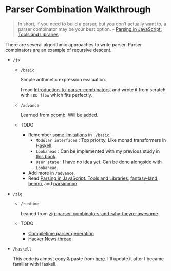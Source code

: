 # Parser Combination Walkthrough

>  In short, if you need to build a parser, but you don’t actually want to, a parser combinator may be your best option. - [Parsing in JavaScript: Tools and Libraries](https://tomassetti.me/parsing-in-javascript/#parserCombinators)

There are several algorithmic approaches to write parser. Parser combinators are an example of recursive descent.

- `/js`
    + `/basic`
    
        Simple arithmetic expression evaluation. 
        
        I read [Introduction-to-parser-combinators](https://gist.github.com/yelouafi/556e5159e869952335e01f6b473c4ec1), and wrote it from scratch with `TDD flow` which fits perfectly.
    
    + `/advance`
    
        Learned from [pcomb](https://github.com/yelouafi/pcomb). Will be added.

    + TODO
        - Remember [some limitations](https://gist.github.com/yelouafi/556e5159e869952335e01f6b473c4ec1#there-is-much-more) in `./basic`.
            + `Modular interfaces` : Top priority. Like monad transformers in [Haskell](https://en.wikibooks.org/wiki/Haskell/Monad_transformers).
            + `Lookahead` : Can be implemented with my previous study in [this book](http://www.yes24.com/Product/Goods/103157156).
            + `User state` : I have no idea yet. Can be done alongside with `Lookahead`.
        - Add more in `/advance`.
        - Read [Parsing in JavaScript: Tools and Libraries](https://tomassetti.me/parsing-in-javascript/#parserCombinators), [fantasy-land](https://github.com/fantasyland/fantasy-land), [bennu](https://github.com/mattbierner/bennu), and [parsimmon](https://github.com/jneen/parsimmon).

- `/zig`
    + `/runtime`

        Leaned from [zig-parser-combinators-and-why-theyre-awesome](https://devlog.hexops.com/2021/zig-parser-combinators-and-why-theyre-awesome).
    + TODO
        - [Compiletime parser generation](https://github.com/Hejsil/mecha)
        - [Hacker News thread](https://news.ycombinator.com/item?id=26416531)

- `/haskell`
    
    This code is almost copy & paste from [here](https://hasura.io/blog/parser-combinators-walkthrough/). I'll update it after I became familiar with Haskell.
